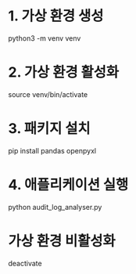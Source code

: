 # 1. 가상 환경 생성
python3 -m venv venv

# 2. 가상 환경 활성화
source venv/bin/activate

# 3. 패키지 설치
pip install pandas openpyxl

# 4. 애플리케이션 실행
python audit_log_analyser.py

# 가상 환경 비활성화
deactivate

